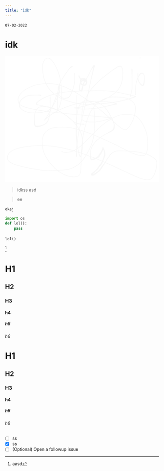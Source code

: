 ```yaml
---
title: "idk"
---
```

`07-02-2022`
# idk
![Drawing 2022-02-07 17.01.18.excalidraw](ATTACHMENTS/Drawing.svg)

> idkss
> asd

>ee

`okej`

```python
import os
def lol():
	pass

lol()
```

[^note]


# H1
## H2
### H3
#### h4
##### h5
###### h6

# H1
## H2
### H3
#### h4
##### h5
###### h6


- [ ] ss
- [x] ss
- [ ] \(Optional) Open a followup issue

[^note]: aasd


<!-- This content will not appear in the rendered Markdown -->
